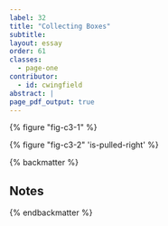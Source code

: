 ```yaml
---
label: 32
title: "Collecting Boxes"
subtitle: 
layout: essay
order: 61
classes:
  - page-one
contributor:
  - id: cwingfield
abstract: |
page_pdf_output: true
---
```

{% figure "fig-c3-1" %}

{% figure "fig-c3-2" 'is-pulled-right' %}


{% backmatter %}

## Notes

[^1]:

[^2]: 


{% endbackmatter %}
